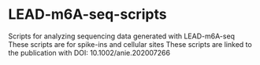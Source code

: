 # LEAD-m6A-seq-scripts
Scripts for analyzing sequencing data generated with LEAD-m6A-seq
These scripts are for spike-ins and cellular sites
These scripts are linked to the publication with DOI: 10.1002/anie.202007266

